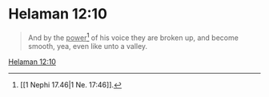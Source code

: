 # Helaman 12:10

> And by the <u>power</u>[^a] of his voice they are broken up, and become smooth, yea, even like unto a valley.

[Helaman 12:10](https://www.churchofjesuschrist.org/study/scriptures/bofm/hel/12?lang=eng&id=p10#p10)


[^a]: [[1 Nephi 17.46|1 Ne. 17:46]].  
